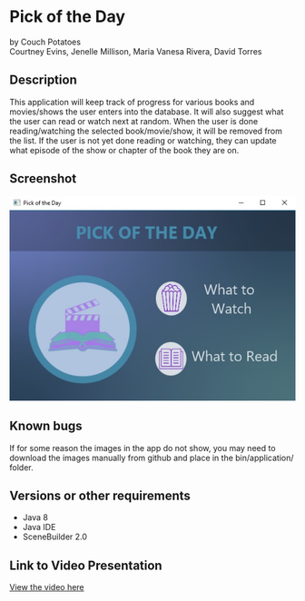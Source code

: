 # Pick of the Day
by Couch Potatoes  
Courtney Evins, Jenelle Millison, Maria Vanesa Rivera, David Torres

## Description
This application will keep track of progress for various books and movies/shows the user enters into the database. It will also suggest what the user can read or watch next at random. When the user is done reading/watching the selected book/movie/show, it will be removed from the list. If the user is not yet done reading or watching, they can update what episode of the show or chapter of the book they are on.    

## Screenshot
![](/scene1.jpg)
   
## Known bugs
If for some reason the images in the app do not show, you may need to download the images manually from github and place in the bin/application/ folder.  

## Versions or other requirements
* Java 8 
* Java IDE
* SceneBuilder 2.0

## Link to Video Presentation
[View the video here](https://drive.google.com/file/d/1ZEqfNSFtg5zZYfOKlmQ5l_TEVub7hwS5/view?usp=sharing)
